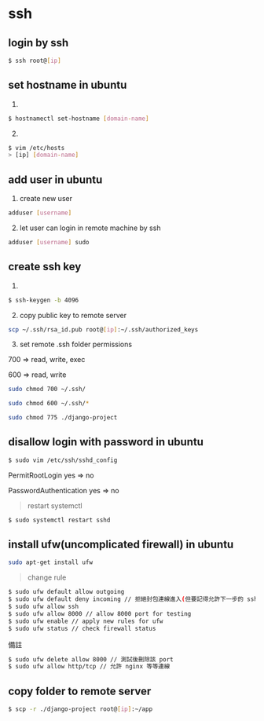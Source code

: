 # ssh

## login by ssh

```bash
$ ssh root@[ip]
```

## set hostname in ubuntu

1. 

```bash
$ hostnamectl set-hostname [domain-name]
```

2. 

```bash
$ vim /etc/hosts
> [ip] [domain-name]
```

## add user in ubuntu

1. create new user

```bash
adduser [username]
```

2. let user can login in remote machine by ssh

```bash
adduser [username] sudo
```


## create ssh key

1. 

```bash
$ ssh-keygen -b 4096
```

2. copy public key to remote server

```bash
scp ~/.ssh/rsa_id.pub root@[ip]:~/.ssh/authorized_keys
```

3. set remote .ssh folder permissions

700 => read, write, exec

600 => read, write

```bash
sudo chmod 700 ~/.ssh/
```

```bash
sudo chmod 600 ~/.ssh/*
```

```bash
sudo chmod 775 ./django-project
```


## disallow login with password in ubuntu

```bash
$ sudo vim /etc/ssh/sshd_config
```

PermitRootLogin yes => no

PasswordAuthentication yes => no

> restart systemctl

```bash
$ sudo systemctl restart sshd
```


## install ufw(uncomplicated firewall) in ubuntu

```bash
sudo apt-get install ufw
```

> change rule

```bash
$ sudo ufw default allow outgoing
$ sudo ufw default deny incoming // 拒絕封包連線進入(但要記得允許下一步的 ssh)
$ sudo ufw allow ssh
$ sudo ufw allow 8000 // allow 8000 port for testing
$ sudo ufw enable // apply new rules for ufw
$ sudo ufw status // check firewall status
```

備註

```bash
$ sudo ufw delete allow 8000 // 測試後刪除該 port
$ sudo ufw allow http/tcp // 允許 nginx 等等連線
```


## copy folder to remote server

```bash
$ scp -r ./django-project root@[ip]:~/app
```



